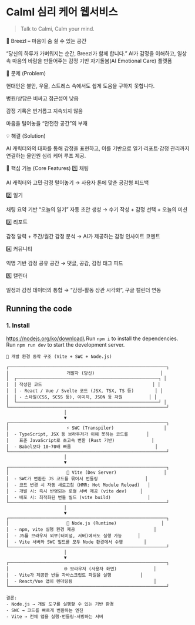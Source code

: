 
# CalmI 심리 케어 웹서비스
>Talk to Calmi, Calm your mind.

🌿 BreezI – 마음이 숨 쉴 수 있는 공간

“당신의 하루가 가벼워지는 순간, BreezI가 함께 합니다.”
AI가 감정을 이해하고, 일상 속 마음의 바람을 만들어주는
감정 기반 자기돌봄(AI Emotional Care) 플랫폼

🧩 문제 (Problem)

현대인은 불안, 우울, 스트레스 속에서도
쉽게 도움을 구하지 못합니다.

병원/상담은 비싸고 접근성이 낮음

감정 기록은 번거롭고 지속되지 않음

마음을 털어놓을 “안전한 공간”의 부재

💡 해결 (Solution)

AI 캐릭터와의 대화를 통해 감정을 표현하고,
이를 기반으로 일기·리포트·감정 관리까지 연결하는
올인원 심리 케어 루프 제공.

🧠 핵심 기능 (Core Features)
1️⃣ 채팅

AI 캐릭터와 고민·감정 털어놓기
→ 사용자 톤에 맞춘 공감형 피드백

2️⃣ 일기

채팅 요약 기반 “오늘의 일기” 자동 초안 생성
→ 수기 작성 + 감정 선택 + 오늘의 미션

3️⃣ 리포트

감정 달력 + 주간/월간 감정 분석
→ AI가 제공하는 감정 인사이트 코멘트

4️⃣ 커뮤니티

익명 기반 감정 공유 공간
→ 댓글, 공감, 감정 태그 피드

5️⃣ 캘린더

일정과 감정 데이터의 통합
→ “감정-활동 상관 시각화”, 구글 캘린더 연동

## Running the code
### 1. Install
https://nodejs.org/ko/download\
Run `npm i` to install the dependencies.\
Run `npm run dev` to start the development server.

```
🧠 개발 환경 동작 구조 (Vite + SWC + Node.js)

┌────────────────────────────────────────────────────────────┐
│                      개발자 (당신)                         │
│  ┌──────────────────────────────────────────────────────┐ │
│  │ 작성한 코드                                          │ │
│  │ - React / Vue / Svelte 코드 (JSX, TSX, TS 등)        │ │
│  │ - 스타일(CSS, SCSS 등), 이미지, JSON 등 자원          │ │
│  └──────────────────────────────────────────────────────┘ │
└────────────────────────────────────────────────────────────┘
                      │
                      ▼
┌────────────────────────────────────────────────────────────┐
│                      ⚡ SWC (Transpiler)                   │
│  - TypeScript, JSX 등 브라우저가 이해 못하는 코드를       │
│    표준 JavaScript로 초고속 변환 (Rust 기반)              │
│  - Babel보다 10~70배 빠름                                │
└────────────────────────────────────────────────────────────┘
                      │
                      ▼
┌────────────────────────────────────────────────────────────┐
│                      🔧 Vite (Dev Server)                  │
│  - SWC가 변환한 JS 코드를 묶어서 번들링                  │
│  - 코드 변경 시 자동 새로고침 (HMR: Hot Module Reload)   │
│  - 개발 시: 즉시 반영되는 로컬 서버 제공 (vite dev)     │
│  - 배포 시: 최적화된 번들 빌드 (vite build)              │
└────────────────────────────────────────────────────────────┘
                      │
                      ▼
┌────────────────────────────────────────────────────────────┐
│                      🧩 Node.js (Runtime)                 │
│  - npm, vite 실행 환경 제공                              │
│  - JS를 브라우저 외부(터미널, 서버)에서도 실행 가능      │
│  - Vite 서버와 SWC 빌드를 모두 Node 환경에서 수행        │
└────────────────────────────────────────────────────────────┘
                      │
                      ▼
┌────────────────────────────────────────────────────────────┐
│                     🌐 브라우저 (사용자 화면)              │
│  - Vite가 제공한 번들 자바스크립트 파일을 실행           │
│  - React/Vue 앱이 렌더링됨                               │
└────────────────────────────────────────────────────────────┘

결론:
- Node.js → 개발 도구를 실행할 수 있는 기반 환경
- SWC → 코드를 빠르게 변환하는 엔진
- Vite → 전체 앱을 실행·번들링·서빙하는 서버
```
